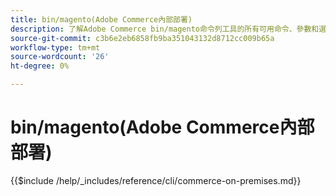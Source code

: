 ```yaml
---
title: bin/magento(Adobe Commerce內部部署)
description: 了解Adobe Commerce bin/magento命令列工具的所有可用命令、參數和選項。
source-git-commit: c3b6e2eb6858fb9ba351043132d8712cc009b65a
workflow-type: tm+mt
source-wordcount: '26'
ht-degree: 0%

---
```



# bin/magento(Adobe Commerce內部部署)

{{$include /help/_includes/reference/cli/commerce-on-premises.md}}

